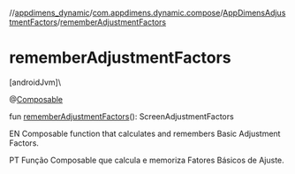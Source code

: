 //[appdimens_dynamic](../../../index.md)/[com.appdimens.dynamic.compose](../index.md)/[AppDimensAdjustmentFactors](index.md)/[rememberAdjustmentFactors](remember-adjustment-factors.md)

# rememberAdjustmentFactors

[androidJvm]\

@[Composable](https://developer.android.com/reference/kotlin/androidx/compose/runtime/Composable.html)

fun [rememberAdjustmentFactors](remember-adjustment-factors.md)(): ScreenAdjustmentFactors

EN Composable function that calculates and remembers Basic Adjustment Factors.

PT Função Composable que calcula e memoriza Fatores Básicos de Ajuste.